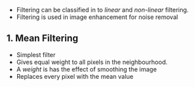 - Filtering can be classified in to *linear*  and *non-linear*  filtering.
- Filtering is used in image enhancement for noise removal
## 1. Mean Filtering
- Simplest filter
- Gives equal weight to all pixels in the neighbourhood.
- A *weight*  is has the effect of smoothing the image
- Replaces every pixel with the mean value